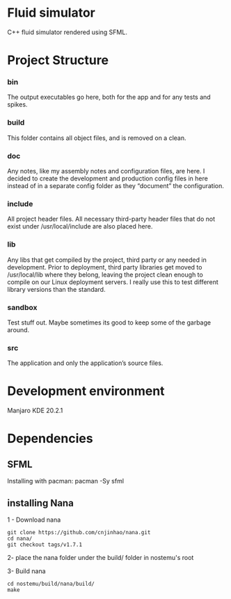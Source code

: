 # Fluid simulator

C++ fluid simulator rendered using SFML.



# Project Structure
### bin 
The output executables go here, both for the app and for any tests and spikes.
### build 
This folder contains all object files, and is removed on a clean.
### doc
 Any notes, like my assembly notes and configuration files, are here. I decided to create the development and production config files in here instead of in a separate config folder as they “document” the configuration.
### include
 All project header files. All necessary third-party header files that do not exist under /usr/local/include are also placed here.
### lib 
Any libs that get compiled by the project, third party or any needed in development. Prior to deployment, third party libraries get moved to /usr/local/lib where they belong, leaving the project clean enough to compile on our Linux deployment servers. I really use this to test different library versions than the standard.
### sandbox
Test stuff out. Maybe sometimes its good to keep some of the garbage around.
### src
 The application and only the application’s source files.

# Development environment
Manjaro KDE 20.2.1

# Dependencies
## SFML

Installing with pacman:  pacman -Sy sfml


## installing Nana
1 - Download nana

```
git clone https://github.com/cnjinhao/nana.git
cd nana/
git checkout tags/v1.7.1
```

2- place the nana folder under the build/ folder in nostemu's root

3- Build nana
```
cd nostemu/build/nana/build/
make
```





